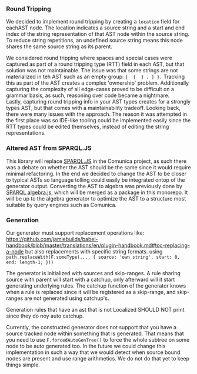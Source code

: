 ### Round Tripping

We decided to implement round tripping by creating a `location` field for eachAST node.
The location indicates a source string and a start and end index of the string representation of that AST node within the source string.
To reduce string repetitions, an undefined source string means this node shares the same source string as its parent.

We considered round tripping where spaces and special cases were captured as part of a round tripping type (RTT) field in each AST,
but that solution was not maintainable. The issue was that some strings are not materialized in teh AST such as an empty group: `{  {  } . } }.`
Tracking this as part of the AST creates a complex 'ownership' problem.
Additionally capturing the complexity of all edge-cases proved to be difficult on a grammar basis, as such, reasoning over code became a nightmare.  
Lastly, capturing round tripping info in your AST types creates for a strongly types AST, but that comes with a maintainability tradeoff.
Looking back, there were many issues with the approach.
The reason it was attempted in the first place was so IDE-like tooling could be implemented easily since the RTT types could be edited themselves,
instead of editing the string representations.

### Altered AST from SPARQL.JS

This library will replace [SPARQL.JS](https://github.com/RubenVerborgh/SPARQL.js/) in the Comunica project, as such there was a debate on whether the AST should be the same since it would require minimal refactoring.
In the end we decided to change the AST to be closer to typical ASTs so language tolling could easily be integrated ontop of the generator output.
Converting the AST to algebra was previously done by [SPARQL algebra.js](https://github.com/joachimvh/SPARQLAlgebra.js),
which will be merged as a package in this monorepo.
It will be up to the algebra generator to optimize the AST to a structure most suitable by query engines such as Comunica.

### Generation
Our generator must support 
replacement operations like: https://github.com/jamiebuilds/babel-handbook/blob/master/translations/en/plugin-handbook.md#toc-replacing-a-node
but also replacements with specific string formats. using `path.replaceWith(F.someType(..., { source: 'own string', start: 0, end: length-1; }))`

The generator is initialized with sources and skip-ranges.
A rule sharing source with parent will start with a catchup, only afterward will it start generating underlying rules.
The catchup function of the generator knows when a rule is replaced since it will be registered as a skip-range, and skip-ranges are not generated using catchup's.

Generation rules that have an ast that is not Localized SHOULD NOT print since they do noy auto catchup.

Currently, the constructed generator does not support that you have a source tracked node within something that is generated.
That means that you need to use `F.forcedAutoGenTree()` to force the whole subtree on some node to be auto generated too.
In the future we could change this implementation in such a way that we would detect when source bound nodes are present and use range arithmetics.
We do not do that yet to keep things simple.
